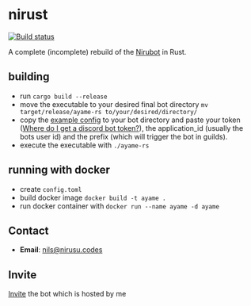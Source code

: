 # nirust
[![Build status](https://github.com/nirusu99/ayame-rs/actions/workflows/rust.yml/badge.svg)](https://github.com/nirusu99/ayame-rs/actions)

A complete (incomplete) rebuild of the [Nirubot](https://github.com/Nirusu99/nirubot) in Rust.

## building
- run `cargo build --release`
- move the executable to your desired final bot directory `mv target/release/ayame-rs to/your/desired/directory/`
- copy the [example config](./example/config.toml) to your bot directory and paste your token \([Where do I get a discord bot token?](https://discord.com/developers/docs/intro)\), the application_id (usually the bots user id) and the prefix (which will trigger the bot in guilds).
- execute the executable with `./ayame-rs`

## running with docker
- create `config.toml`
- build docker image `docker build -t ayame .`
- run docker container with `docker run --name ayame -d ayame`

## Contact
- **Email**: nils@nirusu.codes

## Invite
[Invite](https://discord.com/api/oauth2/authorize?client_id=702485091842261035&scope=applications.commands+bot&permissions=26909993985) the bot which is hosted by me
